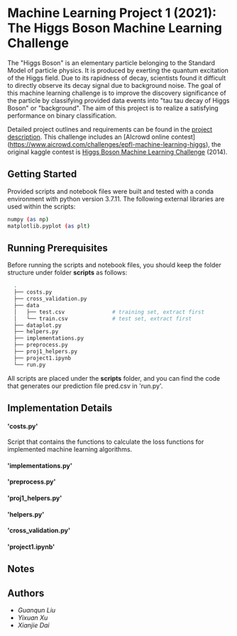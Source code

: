 # Machine Learning Project 1 (2021): The Higgs Boson Machine Learning Challenge

The "Higgs Boson" is an elementary particle belonging to the Standard Model of particle physics. It is produced by exerting the quantum excitation of the Higgs field. Due to its rapidness of decay, scientists found it difficult to directly observe its decay signal due to background noise. The goal of this machine learning challenge is to improve the discovery significance of the particle by classifying provided data events into "tau tau decay of Higgs Boson" or "background". The aim of this project is to realize a satisfying performance on binary classification.

Detailed project outlines and requirements can be found in the [project description](./projects/project1/project1_description.pdf). This challenge includes an [AIcrowd online contest] (https://www.aicrowd.com/challenges/epfl-machine-learning-higgs), the original kaggle contest is [Higgs Boson Machine Learning Challenge](https://www.kaggle.com/c/higgs-boson) (2014).

## Getting Started
Provided scripts and notebook files were built and tested with a conda environment with python version 3.7.11. 
The following external libraries are used within the scripts:

```bash
numpy (as np)
matplotlib.pyplot (as plt)
```

## Running Prerequisites
Before running the scripts and notebook files, you should keep the folder structure under folder **scripts** as follows:

```bash
  .
  ├── costs.py
  ├── cross_validation.py
  ├── data
  │   ├── test.csv               # training set, extract first
  │   └── train.csv              # test set, extract first
  ├── dataplot.py
  ├── helpers.py
  ├── implementations.py
  ├── preprocess.py
  ├── proj1_helpers.py
  ├── project1.ipynb
  └── run.py
```

All scripts are placed under the **scripts** folder, and you can find the code that generates our prediction file pred.csv in 'run.py'.


## Implementation Details

#### 'costs.py'
Script that contains the functions to calculate the loss functions for implemented machine learning algorithms.

#### 'implementations.py'


#### 'preprocess.py'


#### 'proj1_helpers.py'


#### 'helpers.py'


#### 'cross_validation.py'


#### 'project1.ipynb'


## Notes


## Authors
* *Guanqun Liu*
* *Yixuan Xu*
* *Xianjie Dai*

